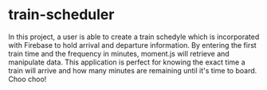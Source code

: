 # train-scheduler

In this project, a user is able to create a train schedyle which is incorporated with Firebase to hold arrival and departure information. By entering the first train time and the frequency in minutes, moment.js will retrieve and manipulate data. This application is perfect for knowing the exact time a train will arrive and how many minutes are remaining until it's time to board. Choo choo!